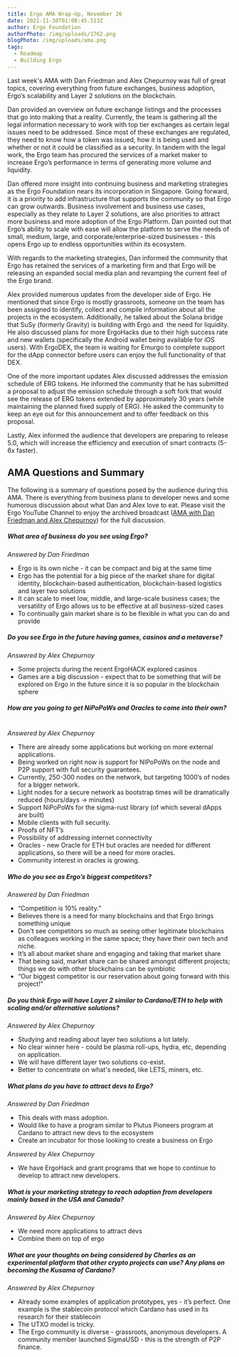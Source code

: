 ```yaml
---
title: Ergo AMA Wrap-Up, November 26
date: 2021-11-30T01:08:45.513Z
author: Ergo Foundation
authorPhoto: /img/uploads/1762.png
blogPhoto: /img/uploads/ama.png
tags:
  - Roadmap
  - Building Ergo
---
```

<!--StartFragment-->

Last week's AMA with Dan Friedman and Alex Chepurnoy was full of great topics, covering everything from future exchanges, business adoption, Ergo’s scalability and Layer 2 solutions on the blockchain.



Dan provided an overview on future exchange listings and the processes that go into making that a reality. Currently, the team is gathering all the legal information necessary to work with top tier exchanges as certain legal issues need to be addressed. Since most of these exchanges are regulated, they need to know how a token was issued, how it is being used and whether or not it could be classified as a security. In tandem with the legal work, the Ergo team has procured the services of a market maker to increase Ergo’s performance in terms of generating more volume and liquidity. 



Dan offered more insight into continuing business and marketing strategies as the Ergo Foundation nears its incorporation in Singapore. Going forward, it is a priority to add infrastructure that supports the community so that Ergo can grow outwards. Business involvement and business use cases, especially as they relate to Layer 2 solutions, are also priorities to attract more business and more adoption of the Ergo Platform. Dan pointed out that Ergo’s ability to scale with ease will allow the platform to serve the needs of small, medium, large, and corporate/enterprise-sized businesses - this opens Ergo up to endless opportunities within its ecosystem.



With regards to the marketing strategies, Dan informed the community that Ergo has retained the services of a marketing firm and that Ergo will be releasing an expanded social media plan and revamping the current feel of the Ergo brand.



Alex provided numerous updates from the developer side of Ergo. He mentioned that since Ergo is mostly grassroots, someone on the team has been assigned to identify, collect and compile information about all the projects in the ecosystem. Additionally, he talked about the Solana bridge that SuSy (formerly Gravity) is building with Ergo and  the need for liquidity. He also discussed plans for more ErgoHacks due to their high success rate and new wallets (specifically the Android wallet being available for iOS users). With ErgoDEX, the team is waiting for Emurgo to complete support for the dApp connector before users can enjoy the full functionality of that DEX. 



One of the more important updates Alex discussed addresses the emission schedule of ERG tokens. He informed the community that he has submitted a proposal to adjust the emission schedule through a soft fork that would see the release of ERG tokens extended by approximately 30 years (while maintaining the planned fixed supply of ERG). He asked the community to keep an eye out for this announcement and to offer feedback on this proposal.



Lastly, Alex informed the audience that developers are preparing to release 5.0, which will increase the efficiency and execution of smart contracts (5-6x faster).



## AMA Questions and Summary



The following is a summary of questions posed by the audience during this AMA. There is everything from business plans to developer news and some humorous discussion about what Dan and Alex love to eat. Please visit the Ergo YouTube Channel to enjoy the archived broadcast ([AMA with Dan Friedman and Alex Chepurnoy](https://www.youtube.com/watch?v=47gnTt2vd34&feature=youtu.be)) for the full discussion. 



##### What area of business do you see using Ergo?

*Answered by Dan Friedman*



* Ergo is its own niche - it can be compact and big at the same time
* Ergo has the potential for a big piece of the market share for digital identity, blockchain-based authentication, blockchain-based logistics and layer two solutions
* It can scale to meet low, middle, and large-scale business cases; the versatility of Ergo allows us to be effective at all business-sized cases
* To continually gain market share is to be flexible in what you can do and provide



##### Do you see Ergo in the future having games, casinos and a metaverse?

*Answered by Alex Chepurnoy*



* Some projects during the recent ErgoHACK explored casinos
* Games are a big discussion - expect that to be something that will be explored on Ergo in the future since it is so popular in the blockchain sphere



##### How are you going to get NiPoPoWs and Oracles to come into their own?

\
*Answered by Alex Chepurnoy*



* There are already some applications but working on more external applications.
* Being worked on right now is support for NIPoPoWs on the node and P2P support with full security guarantees.
* Currently, 250-300 nodes on the network, but targeting 1000’s of nodes for a bigger network.
* Light nodes for a secure network as bootstrap times will be dramatically reduced (hours/days -> minutes)
* Support NiPoPoWs for the sigma-rust library (of which several dApps are built)
* Mobile clients with full security.
* Proofs of NFT’s
* Possibility of addressing internet connectivity
* Oracles - new Oracle for ETH but oracles are needed for different applications, so there will be a need for more oracles.
* Community interest in oracles is growing.



##### Who do you see as Ergo’s biggest competitors?

*Answered by Dan Friedman*



* “Competition is 10% reality.”
* Believes there is a need for many blockchains and that Ergo brings something unique
* Don't see competitors so much as seeing other legitimate blockchains as colleagues working in the same space; they have their own tech and niche.
* It’s all about market share and engaging and taking that market share
* That being said, market share can be shared amongst different projects; things we do with other blockchains can be symbiotic
* “Our biggest competitor is our reservation about going forward with this project!”



##### Do you think Ergo will have Layer 2 similar to Cardano/ETH to help with scaling and/or alternative solutions?

*Answered by Alex Chepurnoy*



* Studying and reading about layer two solutions a lot lately.
* No clear winner here - could be plasma roll-ups, hydra, etc, depending on application.
* We will have different layer two solutions co-exist.
* Better to concentrate on what's needed, like LETS, miners, etc.



##### What plans do you have to attract devs to Ergo?

*Answered by Dan Friedman*



* This deals with mass adoption.
* Would like to have a program similar to Plutus Pioneers program at Cardano to attract new devs to the ecosystem
* Create an incubator for those looking to create a business on Ergo



*Answered by Alex Chepurnoy*



* We have ErgoHack and grant programs that we hope to continue to develop to attract new developers. 



##### What is your marketing strategy to reach adoption from developers mainly based in the USA and Canada?

*Answered by Alex Chepurnoy*



* We need more applications to attract devs
* Combine them on top of ergo 



##### What are your thoughts on being considered by Charles as an experimental platform that other crypto projects can use? Any plans on becoming the Kusama of Cardano?

*Answered by Alex Chepurnoy*



* Already some examples of application prototypes, yes - it’s perfect. One example is the stablecoin protocol which Cardano has used in its research for their stablecoin
* The UTXO model is tricky.
* The Ergo community is diverse - grassroots, anonymous developers. A community member launched SigmaUSD - this is the strength of P2P finance. 



<!--EndFragment-->